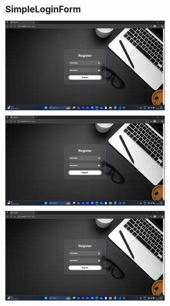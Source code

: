 # SimpleLoginForm








![image alt](https://github.com/Gopika-T2103/Loginformsubmission/blob/main/Register.png)

![image alt](https://github.com/Gopika-T2103/Loginformsubmission/blob/main/Register.png)

![image alt](https://github.com/Gopika-T2103/Loginformsubmission/blob/main/Register.png)
